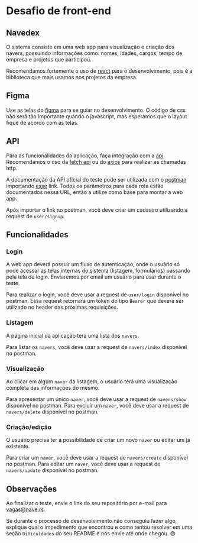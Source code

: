 # Desafio de front-end

## Navedex

O sistema consiste em uma web app para visualização e criação dos navers, possuindo informações como: nomes, idades, cargos, tempo de empresa e projetos que participou.

Recomendamos fortemente o uso de [react](https://reactjs.org/) para o desenvolvimento, pois é a biblioteca que mais usamos nos projetos da empresa.

## Figma

Use as telas do [figma](https://www.figma.com/file/II8UDFm2uJFZaD0FOPcinP/Teste-Fornt-End) para se guiar no desenvolvimento. O código de css não será tão importante quando o javascript, mas esperamos que o layout fique de acordo com as telas.

## API

Para as funcionalidades da aplicação, faça integração com a [api](https://github.com/naveteam/back-end-test). Recomendamos o uso da [fetch api](https://developer.mozilla.org/en-US/docs/Web/API/Fetch_API) ou do [axios](https://github.com/axios/axios) para realizar as chamadas http.

A documentação da API oficial do teste pode ser utilizada com o [postman](https://www.postman.com/) importando [esse](https://www.getpostman.com/collections/e6afe4028c2a1e56e577) link. Todos os parâmetros para cada rota estão documentados nessa URL, então a utilize como base para montar a web app.

Após importar o link no postman, você deve criar um cadastro utilizando a request de `user/signup`. 

## Funcionalidades

### Login

A web app deverá possuir um fluxo de autenticação, onde o usuário só pode acessar as telas internas do sistema (listagem, formulários) passando pela tela de login. Enviaremos por email um usuário para usar durante o teste.

Para realizar o login, você deve usar a request de `user/login` disponível no postman. Essa request retornará um token do tipo `Bearer` que deverá ser utilizado no header das próximas requisições.

### Listagem

A página inicial da aplicação tera uma lista dos `navers`.

Para listar os `navers`, você deve usar a request de `navers/index` disponível no postman.

### Visualização

Ao clicar em algum `naver` da listagem, o usuário terá uma visualização completa das informações do mesmo.

Para apresentar um único `naver`, você deve usar a request de `navers/show` disponível no postman.
Para excluir um `naver`, você deve usar a request de `navers/delete` disponível no postman.

### Criação/edição

O usuário precisa ter a possibilidade de criar um novo `naver` ou editar um já existente.

Para criar um `naver`, você deve usar a request de `navers/create` disponível no postman.
Para editar um `naver`, você deve usar a request de `navers/update` disponível no postman.

## Observações

Ao finalizar o teste, envie o link do seu repositório por e-mail para [vagas@nave.rs](mailto:vagas@nave.rs).

Se durante o processo de desenvolvimento não conseguiu fazer algo, explique qual o impedimento que encontrou e como tentou resolver em uma seção `Dificuldades` do seu README e nos envie até onde chegou. 😄
